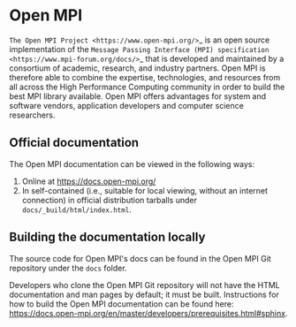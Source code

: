 # Open MPI

`The Open MPI Project <https://www.open-mpi.org/>`_ is an open source
implementation of the `Message Passing Interface (MPI) specification
<https://www.mpi-forum.org/docs/>`_ that is developed and maintained
by a consortium of academic, research, and industry partners.  Open
MPI is therefore able to combine the expertise, technologies, and
resources from all across the High Performance Computing community in
order to build the best MPI library available.  Open MPI offers
advantages for system and software vendors, application developers and
computer science researchers.

## Official documentation

The Open MPI documentation can be viewed in the following ways:

1. Online at https://docs.open-mpi.org/
1. In self-contained (i.e., suitable for local viewing, without an
   internet connection) in official distribution tarballs under
   `docs/_build/html/index.html`.

## Building the documentation locally

The source code for Open MPI's docs can be found in the Open MPI Git
repository under the `docs` folder.

Developers who clone the Open MPI Git repository will not have the
HTML documentation and man pages by default; it must be built.
Instructions for how to build the Open MPI documentation can be found
here:
https://docs.open-mpi.org/en/master/developers/prerequisites.html#sphinx.
